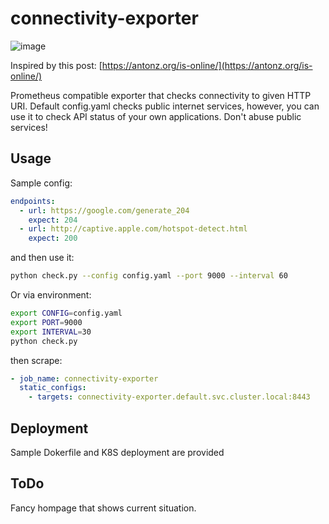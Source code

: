 # connectivity-exporter

![image](https://github.com/user-attachments/assets/30854511-f38c-4ba7-b24b-1a23413f070a)


Inspired by this post: [https://antonz.org/is-online/](https://antonz.org/is-online/)

Prometheus compatible exporter that checks connectivity to given HTTP URI. Default config.yaml checks public internet services, however, you can use it to check API status of your own applications. Don't abuse public services!

## Usage

Sample config:

```yaml
endpoints:
  - url: https://google.com/generate_204
    expect: 204
  - url: http://captive.apple.com/hotspot-detect.html
    expect: 200
```

and then use it:

```bash
python check.py --config config.yaml --port 9000 --interval 60
```

Or via environment:

```bash
export CONFIG=config.yaml
export PORT=9000
export INTERVAL=30
python check.py
```

then scrape:

```yaml
- job_name: connectivity-exporter
  static_configs:
    - targets: connectivity-exporter.default.svc.cluster.local:8443

```

## Deployment

Sample Dokerfile and K8S deployment are provided

## ToDo

Fancy hompage that shows current situation.
